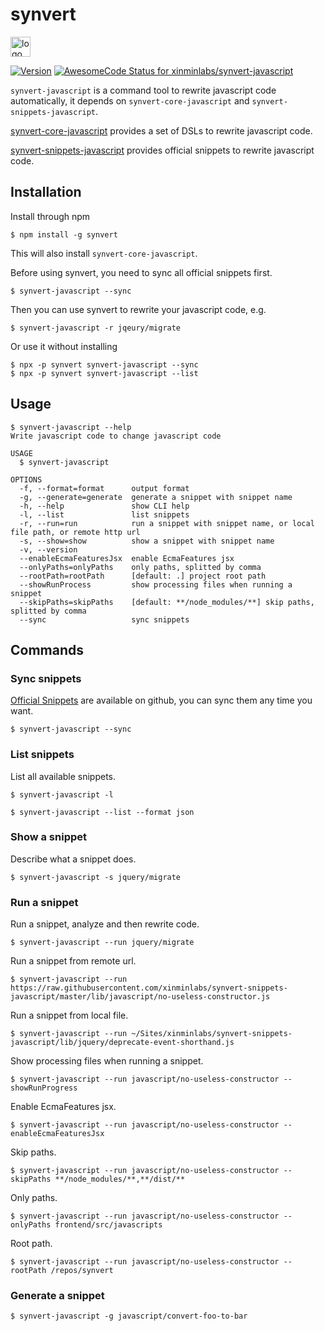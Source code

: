 # synvert

<img src="https://synvert.net/img/logo_96.png" alt="logo" width="32" height="32" />

[![Version](https://img.shields.io/npm/v/synvert.svg)](https://npmjs.org/package/synvert)
[![AwesomeCode Status for xinminlabs/synvert-javascript](https://awesomecode.io/projects/a211af53-b83c-49e0-b12f-985463cbf297/status)](https://awesomecode.io/repos/xinminlabs/synvert-javascript)

`synvert-javascript` is a command tool to rewrite javascript code automatically, it depends on `synvert-core-javascript` and `synvert-snippets-javascript`.

[synvert-core-javascript](https://github.com/xinminlabs/synvert-core-javascript) provides a set of DSLs to rewrite javascript code.

[synvert-snippets-javascript](https://github.com/xinminlabs/synvert-snippets-javascript) provides official snippets to rewrite javascript code.

## Installation

Install through npm

```
$ npm install -g synvert
```

This will also install `synvert-core-javascript`.

Before using synvert, you need to sync all official snippets first.

```
$ synvert-javascript --sync
```

Then you can use synvert to rewrite your javascript code, e.g.

```
$ synvert-javascript -r jqeury/migrate
```

Or use it without installing

```
$ npx -p synvert synvert-javascript --sync
$ npx -p synvert synvert-javascript --list
```

## Usage

```
$ synvert-javascript --help
Write javascript code to change javascript code

USAGE
  $ synvert-javascript

OPTIONS
  -f, --format=format      output format
  -g, --generate=generate  generate a snippet with snippet name
  -h, --help               show CLI help
  -l, --list               list snippets
  -r, --run=run            run a snippet with snippet name, or local file path, or remote http url
  -s, --show=show          show a snippet with snippet name
  -v, --version
  --enableEcmaFeaturesJsx  enable EcmaFeatures jsx
  --onlyPaths=onlyPaths    only paths, splitted by comma
  --rootPath=rootPath      [default: .] project root path
  --showRunProcess         show processing files when running a snippet
  --skipPaths=skipPaths    [default: **/node_modules/**] skip paths, splitted by comma
  --sync                   sync snippets
```

## Commands

### Sync snippets

[Official Snippets](https://github.com/xinminlabs/synvert-snippets-javascript) are available on github,
you can sync them any time you want.


```
$ synvert-javascript --sync
```

### List snippets

List all available snippets.

```
$ synvert-javascript -l

$ synvert-javascript --list --format json
```

### Show a snippet

Describe what a snippet does.

```
$ synvert-javascript -s jquery/migrate
```

### Run a snippet

Run a snippet, analyze and then rewrite code.

```
$ synvert-javascript --run jquery/migrate
```

Run a snippet from remote url.

```
$ synvert-javascript --run https://raw.githubusercontent.com/xinminlabs/synvert-snippets-javascript/master/lib/javascript/no-useless-constructor.js
```

Run a snippet from local file.

```
$ synvert-javascript --run ~/Sites/xinminlabs/synvert-snippets-javascript/lib/jquery/deprecate-event-shorthand.js
```

Show processing files when running a snippet.

```
$ synvert-javascript --run javascript/no-useless-constructor --showRunProgress
```

Enable EcmaFeatures jsx.

```
$ synvert-javascript --run javascript/no-useless-constructor --enableEcmaFeaturesJsx
```

Skip paths.

```
$ synvert-javascript --run javascript/no-useless-constructor --skipPaths **/node_modules/**,**/dist/**
```

Only paths.

```
$ synvert-javascript --run javascript/no-useless-constructor --onlyPaths frontend/src/javascripts
```

Root path.

```
$ synvert-javascript --run javascript/no-useless-constructor --rootPath /repos/synvert
```

### Generate a snippet

```
$ synvert-javascript -g javascript/convert-foo-to-bar
```
